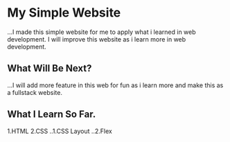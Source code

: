 # My Simple Website
...I made this simple website for me to apply what i learned in web development. I will improve this website as i learn more in web development.
## What Will Be Next?
...I will add more feature in this web for fun as i learn more and make this as a fullstack website.
## What I Learn So Far.
1.HTML
2.CSS
..1.CSS Layout
..2.Flex 

